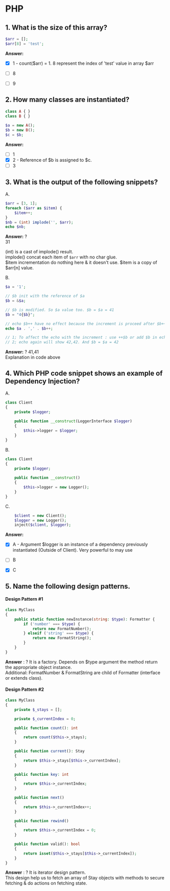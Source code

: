 # PHP

## 1. What is the size of this array? 
```php
$arr = []; 
$arr[8] = 'test';
```

**Answer:** 
  - [X] 1 - count($arr) = 1. 8 represent the index of 'test' value in array $arr
  - [ ] 8 
  - [ ] 9


## 2. How many classes are instantiated?
```php
class A { }
class B { }
              
$a = new A(); 
$b = new B();
$c = $b;
```

**Answer:**
  - [ ] 1
  - [X] 2 - Reference of $b is assigned to $c.
  - [ ] 3

## 3. What is the output of the following snippets?

A.
```php 
$arr = [3, 1];
foreach ($arr as $item) {
    $item++;
}
$nb = (int) implode('', $arr);
echo $nb;
```

**Answer:** ?   
31

(int) is a cast of implode() result.    
implode() concat each item of `$arr` with no char glue.     
$item incrementation do nothing here & it doesn't use. $item is a copy of $arr[n] value.

B.
```php
$a = '1';

// $b init with the reference of $a
$b = &$a;

// $b is modified. So $a value too. $b = $a = 41
$b = "4{$b}"; 

// echo $b++ have no effect because the increment is proceed after $b++ instruction.
echo $a . ',' . $b++;

// 1; To affect the echo with the increment : use ++$b or add $b in echo concat
// 2; echo again will show 42,42. And $b = $a = 42
```

**Answer:** ?
41,41   
Explanation in code above


## 4. Which PHP code snippet shows an example of Dependency Injection?

A.
```php
class Client 
{
    private $logger;
    
    public function __construct(LoggerInterface $logger)
    {
        $this->logger = $logger;
    }
}
```

B.
```php
class Client 
{
    private $logger;
    
    public function __construct()
    {
        $this->logger = new Logger();
    }
}
```

C.
```php
    $client = new Client();
    $logger = new Logger();
    inject($client, $logger);
```

**Answer:**
  - [X] A - Argument $logger is an instance of a dependency previously instantiated (Outside of Client). Very powerful to may use   
  - [ ] B
  - [X] C


## 5. Name the following design patterns.

#### Design Pattern #1

```php
class MyClass 
{
    public static function newInstance(string: $type): Formatter {
        if ('number' === $type) {
            return new FormatNumber();
        } elseif ('string' === $type) {
            return new FormatString();
        }
    }
}
```
   
**Answer** : ?
It is a factory. Depends on $type argument the method return the appropriate object instance.   
Additional: FormatNumber & FormatString are child of Formatter (interface or extends class).
   
#### Design Pattern #2   

```php
class MyClass 
{
    private $_stays = [];

    private $_currentIndex = 0;

    public function count(): int
    {
        return count($this->_stays);
    }

    public function current(): Stay
    {
        return $this->_stays[$this->_currentIndex];
    }

    public function key: int
    {
        return $this->_currentIndex;
    }

    public function next()
    {
        return $this->_currentIndex++;
    }

    public function rewind()
    {
        return $this->_currentIndex = 0;
    }

    public function valid(): bool
    {
        return isset($this->_stays[$this->_currentIndex]);
    }
}
```

**Answer** : ?
It is iterator design pattern.  
This design help us to fetch an array of Stay objects with methods to secure fetching & do actions on fetching state. 
